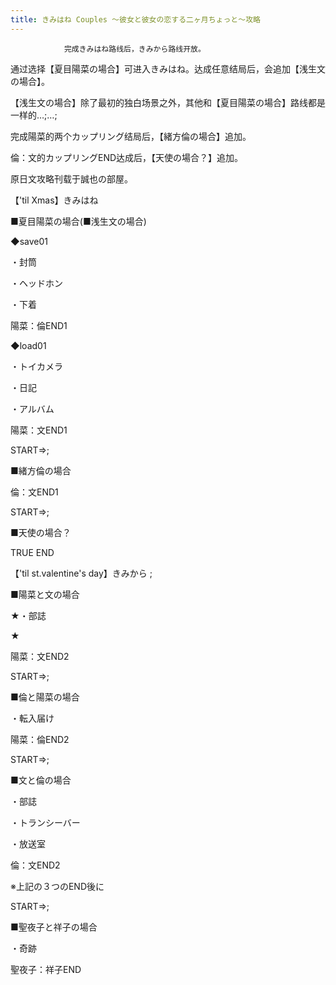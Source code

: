 ```yaml
---
title: きみはね Couples ～彼女と彼女の恋する二ヶ月ちょっと～攻略
---
```


                完成きみはね路线后，きみから路线开放。

通过选择【夏目陽菜の場合】可进入きみはね。达成任意结局后，会追加【浅生文の場合】。

【浅生文の場合】除了最初的独白场景之外，其他和【夏目陽菜の場合】路线都是一样的…;…;

完成陽菜的两个カップリング结局后，【緒方倫の場合】追加。

倫：文的カップリングEND达成后，【天使の場合？】追加。

原日文攻略刊载于誠也の部屋。



【&#39;til Xmas】きみはね



■夏目陽菜の場合(■浅生文の場合)



◆save01



・封筒



・ヘッドホン



・下着



陽菜：倫END1



◆load01



・トイカメラ



・日記



・アルバム



陽菜：文END1



START⇒;



■緒方倫の場合



倫：文END1



START⇒;



■天使の場合？



TRUE END



【&#39;til st.valentine&#39;s day】きみから ;



■陽菜と文の場合



★・部誌



★



陽菜：文END2



START⇒;



■倫と陽菜の場合



・転入届け



陽菜：倫END2



START⇒;



■文と倫の場合



・部誌



・トランシーバー



・放送室



倫：文END2



※上記の３つのEND後に



START⇒;



■聖夜子と祥子の場合



・奇跡



聖夜子：祥子END


              
